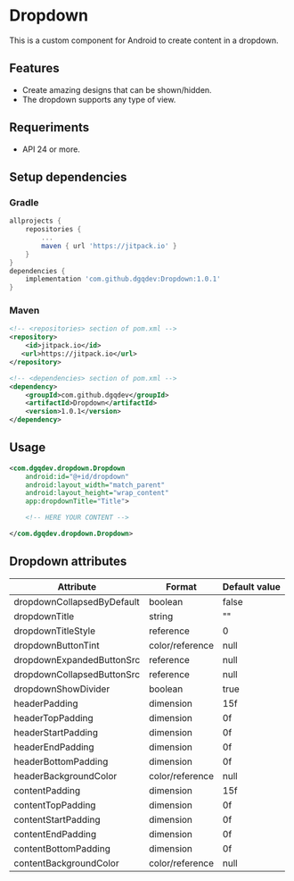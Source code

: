 # Dropdown

This is a custom component for Android to create content in a dropdown.

## Features

- Create amazing designs that can be shown/hidden.
- The dropdown supports any type of view.

## Requeriments

- API 24 or more.

## Setup dependencies

### Gradle

```gradle
allprojects {
    repositories {
        ...
        maven { url 'https://jitpack.io' }
    }
}
dependencies {
    implementation 'com.github.dgqdev:Dropdown:1.0.1'
}
```

### Maven

```xml
<!-- <repositories> section of pom.xml -->
<repository>
    <id>jitpack.io</id>
   <url>https://jitpack.io</url>
</repository>
```

```xml
<!-- <dependencies> section of pom.xml -->
<dependency>
    <groupId>com.github.dgqdev</groupId>
    <artifactId>Dropdown</artifactId>
    <version>1.0.1</version>
</dependency>
```

## Usage

```xml
<com.dgqdev.dropdown.Dropdown
    android:id="@+id/dropdown"
    android:layout_width="match_parent"
    android:layout_height="wrap_content"
    app:dropdownTitle="Title">

    <!-- HERE YOUR CONTENT -->

</com.dgqdev.dropdown.Dropdown>
```

## Dropdown attributes

| Attribute                  | Format          | Default value |
|----------------------------|-----------------|---------------|
| dropdownCollapsedByDefault | boolean         | false         |
| dropdownTitle              | string          | ""            |
| dropdownTitleStyle         | reference       | 0             |
| dropdownButtonTint         | color/reference | null          |
| dropdownExpandedButtonSrc  | reference       | null          |
| dropdownCollapsedButtonSrc | reference       | null          |
| dropdownShowDivider        | boolean         | true          |
| headerPadding              | dimension       | 15f           |
| headerTopPadding           | dimension       | 0f            |
| headerStartPadding         | dimension       | 0f            |
| headerEndPadding           | dimension       | 0f            |
| headerBottomPadding        | dimension       | 0f            |
| headerBackgroundColor      | color/reference | null          |
| contentPadding             | dimension       | 15f           |
| contentTopPadding          | dimension       | 0f            |
| contentStartPadding        | dimension       | 0f            |
| contentEndPadding          | dimension       | 0f            |
| contentBottomPadding       | dimension       | 0f            |
| contentBackgroundColor     | color/reference | null          |
